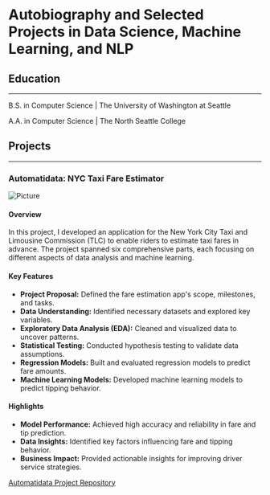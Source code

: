 # Autobiography and Selected Projects in Data Science, Machine Learning, and NLP

## Education
---
B.S. in Computer Science | The University of Washington at Seattle 

A.A. in Computer Science | The North Seattle College 

## Projects
---

### Automatidata: NYC Taxi Fare Estimator

![Picture](Taxi1.png)


#### Overview

In this project, I developed an application for the New York City Taxi and Limousine Commission (TLC) to enable riders to estimate taxi fares in advance. The project spanned six comprehensive parts, each focusing on different aspects of data analysis and machine learning.

#### Key Features

- **Project Proposal:** Defined the fare estimation app's scope, milestones, and tasks.
- **Data Understanding:** Identified necessary datasets and explored key variables.
- **Exploratory Data Analysis (EDA):** Cleaned and visualized data to uncover patterns.
- **Statistical Testing:** Conducted hypothesis testing to validate data assumptions.
- **Regression Models:** Built and evaluated regression models to predict fare amounts.
- **Machine Learning Models:** Developed machine learning models to predict tipping behavior.

#### Highlights

- **Model Performance:** Achieved high accuracy and reliability in fare and tip prediction.
- **Data Insights:** Identified key factors influencing fare and tipping behavior.
- **Business Impact:** Provided actionable insights for improving driver service strategies.

[Automatidata Project Repository](https://github.com/Kian1369/Automatidata-NYC-Taxi-Fare-Prediction-App)
